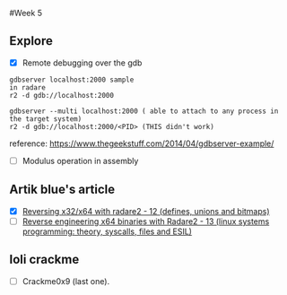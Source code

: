 #Week 5

## Explore
- [x] Remote debugging over the gdb
```
gdbserver localhost:2000 sample
in radare
r2 -d gdb://localhost:2000

gdbserver --multi localhost:2000 ( able to attach to any process in the target system)
r2 -d gdb://localhost:2000/<PID> (THIS didn't work)
```
reference: https://www.thegeekstuff.com/2014/04/gdbserver-example/

- [ ] Modulus operation in assembly

## Artik blue's article
- [x] [Reversing x32/x64 with radare2 - 12 (defines, unions and bitmaps)](https://artik.blue/reversing-radare-12)
- [ ] [Reverse engineering x64 binaries with Radare2 - 13 (linux systems programming: theory, syscalls, files and ESIL)](https://artik.blue/reversing-radare-13)

## Ioli crackme
- [ ] Crackme0x9 (last one).
